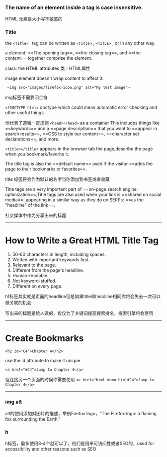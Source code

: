 ### The name of an element inside a tag is case insensitive. 
HTML 元素是大小写不敏感的

### Title

the ```<title> ``` tag can be written as ```<Title>``` , ```<TITLE>``` , or in any other way. 

a element: ==The opening tag==, ==the closing tag==, and ==the content== together comprise the element.

class: the HTML attributes
类：HTML属性

image element doesn't wrap content to affect it.

``` <img src="images/firefox-icon.png" alt="My test image">```

img标签不需要闭合符

``` <!DOCTYPE html> ```  doctype which could mean automatic error checking and other useful things.

他代表了遵循一定规则
``` <head></head> ``` as a container This includes things like ==keywords== and a ==page description== that you want to ==appear in search results==, ==CSS to style our content==, ==character set declarations==, and more.

```<title></title>``` appears in the browser tab the page,describe the page when you bookmark/favorite it.

The title tag is also the ==default name== used if the visitor ==adds the page to their bookmarks or favorites==.

title 标签将会作为默认的名字当你添加到书签或者收藏

Title tags are a very important part of ==on-page search engine optimization==,Title tags are also used when your link is ==shared on social media==, appearing in a similar way as they do on SERPs: ==as the "headline" of the link==.

社交媒体中作为分享出来的标题

---

# How to Write a Great HTML Title Tag

1. 50-60 characters in length, including spaces.
2. Written with important keywords first.
3. Relevant to the page. 
4. Different from the page's headline. 
5. Human-readable. 
6. Not keyword-stuffed.
7. Different on every page. 

h1标签其实就是页面的headline但是如果title和headline相同你将会失去一次可以做关联的机会

写出来的标题是给人读的，仅仅为了关键词提高搜索排名，搜索引擎将会惩罚

---

# Create Bookmarks

```<h2 id="C4">Chapter 4</h2>```

 use the id attribute to make it unique

 ```<a href="#C4">Jump to Chapter 4</a>```

 但连接另一个页面的时候你需要使用
 ```<a href="html_demo.html#C4">Jump to Chapter 4</a>```

---
### img alt

alt的使用添加对图片的描述，举例Firefox logo，"The Firefox logo: a flaming fox surrounding the Earth."

### h

h标签，最多使用3-4个就可以了，他们是用来可访问性或者SEO的，used for accessibility and other reasons such as SEO

